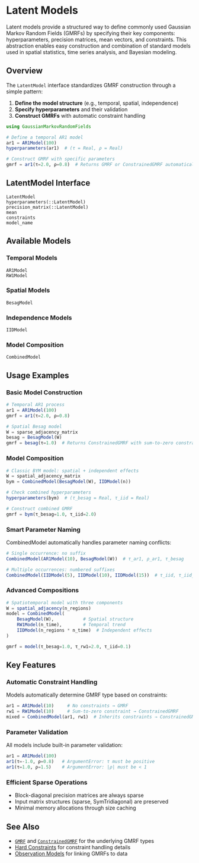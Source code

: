 # Latent Models

Latent models provide a structured way to define commonly used Gaussian Markov Random Fields (GMRFs) by specifying their key components: hyperparameters, precision matrices, mean vectors, and constraints. This abstraction enables easy construction and combination of standard models used in spatial statistics, time series analysis, and Bayesian modeling.

## Overview

The `LatentModel` interface standardizes GMRF construction through a simple pattern:
1. **Define the model structure** (e.g., temporal, spatial, independence)
2. **Specify hyperparameters** and their validation
3. **Construct GMRFs** with automatic constraint handling

```julia
using GaussianMarkovRandomFields

# Define a temporal AR1 model
ar1 = AR1Model(100)
hyperparameters(ar1)  # (τ = Real, ρ = Real)

# Construct GMRF with specific parameters
gmrf = ar1(τ=2.0, ρ=0.8)  # Returns GMRF or ConstrainedGMRF automatically
```

## LatentModel Interface

```@docs
LatentModel
hyperparameters(::LatentModel)
precision_matrix(::LatentModel)
mean
constraints
model_name
```

## Available Models

### Temporal Models

```@docs
AR1Model
RW1Model
```

### Spatial Models

```@docs
BesagModel
```

### Independence Models

```@docs
IIDModel
```

### Model Composition

```@docs
CombinedModel
```

## Usage Examples

### Basic Model Construction

```julia
# Temporal AR1 process
ar1 = AR1Model(100)
gmrf = ar1(τ=2.0, ρ=0.8)

# Spatial Besag model
W = sparse_adjacency_matrix
besag = BesagModel(W)
gmrf = besag(τ=1.0)  # Returns ConstrainedGMRF with sum-to-zero constraint
```

### Model Composition

```julia
# Classic BYM model: spatial + independent effects  
W = spatial_adjacency_matrix
bym = CombinedModel(BesagModel(W), IIDModel(n))

# Check combined hyperparameters
hyperparameters(bym)  # (τ_besag = Real, τ_iid = Real)

# Construct combined GMRF
gmrf = bym(τ_besag=1.0, τ_iid=2.0)
```

### Smart Parameter Naming

CombinedModel automatically handles parameter naming conflicts:

```julia
# Single occurrence: no suffix
CombinedModel(AR1Model(10), BesagModel(W))  # τ_ar1, ρ_ar1, τ_besag

# Multiple occurrences: numbered suffixes  
CombinedModel(IIDModel(5), IIDModel(10), IIDModel(15))  # τ_iid, τ_iid_2, τ_iid_3
```

### Advanced Compositions

```julia
# Spatiotemporal model with three components
W = spatial_adjacency(n_regions)
model = CombinedModel(
    BesagModel(W),           # Spatial structure
    RW1Model(n_time),        # Temporal trend  
    IIDModel(n_regions * n_time)  # Independent effects
)

gmrf = model(τ_besag=1.0, τ_rw1=2.0, τ_iid=0.1)
```

## Key Features

### Automatic Constraint Handling

Models automatically determine GMRF type based on constraints:

```julia
ar1 = AR1Model(10)     # No constraints → GMRF
rw1 = RW1Model(10)     # Sum-to-zero constraint → ConstrainedGMRF
mixed = CombinedModel(ar1, rw1)  # Inherits constraints → ConstrainedGMRF
```

### Parameter Validation

All models include built-in parameter validation:

```julia
ar1 = AR1Model(100)
ar1(τ=-1.0, ρ=0.8)   # ArgumentError: τ must be positive
ar1(τ=1.0, ρ=1.5)    # ArgumentError: |ρ| must be < 1
```

### Efficient Sparse Operations

- Block-diagonal precision matrices are always sparse
- Input matrix structures (sparse, SymTridiagonal) are preserved
- Minimal memory allocations through size caching

## See Also

- [`GMRF`](@ref) and [`ConstrainedGMRF`](@ref) for the underlying GMRF types
- [Hard Constraints](@ref) for constraint handling details
- [Observation Models](@ref) for linking GMRFs to data

